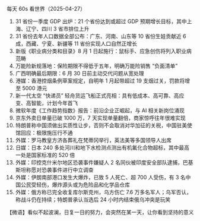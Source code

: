 每天 60s 看世界（2025-04-27）

1. 31 省份一季度 GDP 出炉：21 个省份达到或超过 GDP 预期增长目标，其中上海、辽宁、四川 3 省市排位上升
2. 31 省份去年人口数据全部公布：广东、河南、山东等 10 省份生娃贡献近 6 成，西藏、宁夏、新疆等 11 省份实现人口自然正增长
3. 新版《职业病分类和目录》8 月 1 日起施行：鼠标手、应急创伤将列入职业病范畴
4. 万能险新规落地：保险期限不得低于五年，明确万能险销售 “负面清单”
5. 广西明确最后期限：6 月 30 日前主动交代问题从宽处理
6. 港媒：香港控烟条例草案规定，自明年 1 月起带超过 19 支烟过关，罚款将增至 5000 港元
7. 新一代太空 “快递员” 轻舟货运飞船正式亮相：具有低成本、高可靠、高应变、高智能，计划今年首飞
8. 微软年度《工作趋势指数》报告：前沿企业正崛起，与 AI 相关新岗位涌现
9. 京东外卖日单量已破 1000 万，7 天实现单量翻倍，商家惊呼往年很难实现
10. 特朗普称中国须做出实质性让步，否则不会取消对华加征的关税，中国驻美使馆回应：极限施压行不通
11. 外媒：罗马教皇方济各葬礼在梵蒂冈举行，英法美等多国领导人出席
12. 日媒：日本 240 多处河川和地下水检测点测出有机氟化合物超标，其中最高一处是国家标准的 520 倍
13. 外媒：印控克什米尔地区恐袭事件嫌疑人 2 名同伙被印度安全部队逮捕，巴基斯坦称愿对恐袭事件进行中立调查
14. 外媒：伊朗南部港口发生大爆炸，已致 5 人死亡、超 700 人受伤，有 3 名中国公民受轻伤，爆炸源头或为危险品和化学品仓库
15. 外媒：俄方称已完全收复库尔斯克州，乌方伤亡 7.6 万多名军人；乌军否认，称战斗仍在持续；特朗普承认当选后 24 小时内结束俄乌冲突是玩笑

【微语】看似不起波澜，日复一日的努力，会突然在某一天，让你看到坚持的意义